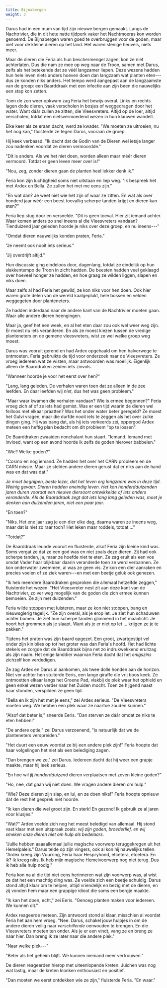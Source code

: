 ```yaml
---
title: Bijnabergen
weight: 3
---
```


Darus had in een mum van tijd zijn nieuwe bergen gemaakt. Langs de Nachtrivier, die in dit hete natte tijdperk vaker het Nachtmoeras kon worden genoemd. De Bijnabergen waren goed te overbruggen voor de goden, maar niet voor de kleine dieren op het land. Het waren stenige heuvels, niets meer.

Maar de dieren die Feria als hun beschermengel zagen, kon ze niet achterlaten. Dus die nam ze mee op weg naar de Troon, samen met Darus, zelfs als het betekende dat ze véél langzamer liepen. Deze wezens hadden hun hele leven niets anders hoeven doen dan langzaam wat planten eten---dus ze konden niks anders. Het tempo werd aangepast aan de langzaamste van de groep: een Baarddraak met een infectie aan zijn been die nauwelijks een stap kon zetten.

Toen de zon weer opkwam zag Feria het bewijs overal. Links en rechts lagen dode dieren, vaak verscholen in bosjes of weggedragen door het water. Want dáár zullen ze zitten, die Vleesvreters. Altijd op de loer, altijd verscholen, totdat een nietsvermoedend wezen in hun klauwen wandelt.

Elke keer als ze eraan dacht, werd ze kwader. "We moeten ze uitroeien, nu het nog kan," fluisterde ze tegen Darus, vooraan de groep. 

Hij keek verbaasd. "Ik dacht dat de Godin van de Dieren wel ietsje langer zou nadenken voordat ze dieren vermoordde."

"Dit is anders. Als we het niet doen, worden alleen maar méér dieren vermoord. Totdat er geen leven meer over is!"

"Nou, zeg, zonder dieren gaan de planten heel lekker denk ik."

Feria kon zijn luchtigheid soms niet uitstaan en liep weg. "Ik bespreek het met Ardex en Bella. Ze zullen het met me eens zijn."

"En wat dan? Je weet niet wie het zijn of waar ze zitten. En wat als over honderd jaar wéér een beest toevallig scherpe tanden krijgt en dieren kan eten?"

Feria liep stug door en versnelde. "Dit is geen toeval. Hier zit iemand achter. Waar komen anders zo snel ineens al die Vleesvreters vandaan? Tienduizend jaar geleden hoorde je niks over deze groep, en nu ineens---"

"Omdat dieren nauwelijks konden praten, Feria."

"Je neemt ook nooit iets serieus."

"Jij overdrijft altijd."

Hun discussie ging eindeloos door, dagenlang, totdat ze eindelijk op hun slakkentempo de Troon in zicht hadden. De beesten hadden veel geklaagd over hoeveel honger ze hadden, en hoe graag ze wilden liggen, slapen en niks doen. 

Maar zelfs al had Feria het gewild, ze kon niks voor hen doen. Ook hier waren grote delen van de wereld kaalgeplukt, hele bossen en velden weggegeten door planteneters. 

Ze hadden inderdaad naar de andere kant van de Nachtrivier moeten gaan. Waar alle andere dieren heengingen.

Maar ja, geef het een week, en al het eten daar zou ook wel weer weg zijn. Er moest _nu_ iets veranderen. En als ze moest kiezen tussen de vredige planteneters en de gemene vleesvreters, wist ze wel welke groep weg moest.

Darus was vooruit gerend en had Ardex opgehaald om hen halverwege te ontmoeten. Feria gebruikte de tijd voor onderzoek naar de Vleesvreters. Ze vroeg iedereen wat ze wisten, maar antwoorden was moeilijk. Eigenlijk alleen de Baarddraken zeiden iets zinvols.

"Wanneer hoorde je voor het eerst over hen?"

"Lang, lang geleden. De verhalen waren toen dat ze alleen in de zee leefden. En daar leefden wij _niet_, dus het was geen probleem."

"Maar waar kwamen die verhalen vandaan? Wie is ermee begonnen?" Feria vroeg zich af of ze iets had gemist. Was er een tijd waarin de dieren wel feilloos met elkaar praatten? Was het onder water beter geregeld? Ze moest het Gulvi vragen, maar die durfde nooit iets te zeggen als het over zulke dingen ging. Hij was bang dat, als hij iets verkeerds zei, oppergod Ardex meteen een heftig plan bedacht om dit probleem "op te lossen".

De Baarddraken zwaaiden nonchalant hun staart. "Iemand. Iemand met invloed, want op een avond hoorde ik zelfs de goden hierover babbelen."

"Wie? Welke goden?"

"Cosmo en nog iemand. Ze hadden het over het CARN probleem en de CARN missie. Maar ze stelden andere dieren gerust dat er niks aan de hand was en dat was dat."

_Je moet begrijpen, beste lezer, dat het leven erg langzaam was in deze tijd. Weinig gevaar. Dieren hadden oneindig leven. Het kon honderdduizenden jaren duren voordat een nieuwe diersoort ontwikkelde of iets anders veranderde. Als de Baarddraak zegt dat iets lang lang geleden was, moet je denken aan duizenden jaren, niet een paar jaar._

"En toen?"

"Niks. Het ene jaar zag je een dier elke dag, daarna waren ze ineens weg, maar dat is niet zo raar toch? Het leken maar roddels, totdat ..."

"Totdat?"

De Baarddraak leunde vooruit en fluisterde, alsof Feria zijn kleine kind was. Soms vergat ze dat ze een god was en niet zoals deze dieren. Zij had ook scherpe tanden, ja, maar ze hoefde niet te eten. Ze zag eruit als een vos omdat Vader haar blijkbaar daarin veranderde toen ze werd verbannen. Ze kon onderwater zwemmen, al was ze geen vis. Ze kon een dier aanraken en precies voelen of ze ziek waren---en met een beetje geluk ook genezen.

"Ik heb meerdere Baarddraken gesproken die allemaal hetzelfde zeggen," fluisterde het wezen. "Het Vleesvreter nest zit aan deze kant van de Nachtrivier, zo ver weg mogelijk van de goden die zich ermee kunnen bemoeien. Ze zijn met duizenden."

Feria wilde stoppen met luisteren, maar ze kon niet stoppen, bang en nieuwsgierig tegelijk. "Ze zijn overal, als je erop let. Je ziet hun schaduwen achter bomen. Je ziet hun scherpe tanden glimmend in het maanlicht. Je hoort het grommen als je slaapt. Want als je er niet op let ... krijgen ze je te pakken."

Tijdens het praten was zijn baard opgezet. Een groot, zwartgestipt vel onder zijn kin blies op tot het groter was dan Feria's hoofd. Het had lichte stekels en zorgde dat de Baarddraak bijna net zo indrukwekkend eruitzag als zijn naam. Het enige landdier waarvan Feria dacht dat het _enigszins_ zichzelf kon verdedigen.

Ze zag Ardex en Darus al aankomen, als twee dolle honden aan de horizon. Niet ver achter hen stuiterde Eeris, een lange giraffe die vrij boos keek. Ze ontmoetten elkaar langs het Groene Pad, vlakbij de plek waar het ophield en geen enkel wezen verder naar het Zuiden mocht. Toen ze hijgend naast haar stonden, verspilden ze geen tijd.

"Bella en ik zijn het met je eens," zei Ardex serieus. "De Vleesvreters moeten weg. We hebben een plek waar ze naartoe zouden kunnen."

"Alsof dat beter is," sneerde Eeris. "Dan sterven ze dáár omdat ze niks te eten hebben!"

"De andere optie," zei Darus verzoenend, "is natuurlijk dat we de planteneters verspreiden."

"Het duurt een eeuw voordat ze bij een andere plek zijn!" Feria hoopte dat haar volgelingen het niet als een belediging zagen.

"Dan brengen we ze," zei Darus. Iedereen dacht dat hij weer een grapje maakte, maar hij leek serieus.

"En hoe wil jij _honderdduizend_ dieren verplaatsen met zeven kleine goden?"

"Ho, nee, dat gaan wij niet doen. We vragen andere dieren om hulp."

"Wie? Deze dieren zijn slap, en lui, en ze doen niks!" Feria hoopte opnieuw dat de rest het gesprek niet hoorde.

"Ik ken dieren die wel groot zijn. En sterk! En gezond! Ik gebruik ze al jaren voor klusjes."

"Wat?" Ardex voelde zich nog het meest beledigd van allemaal. Hij stond vast klaar met een uitspraak zoals: _wij zijn goden, broederlief, en wij smeken onze dieren niet om hulp als bedelaars_.

"Jullie hebben aaaaallemaal jullie magische voorwerp teruggekregen uit het Hemelpaleis." Darus telde op zijn vingers, ook al kon hij nauwelijks tellen. "Ardex kreeg zijn Vuurring, Feria haar Hespryhond, etcetera, etcetera. En ik? Ik kreeg niks. Ik heb mijn magische Hemelvoorwerp nog niet terug. Dus ik heb alle hulp nodig."

Feria kon na al die tijd niet eens herinneren wat zijn voorwerp was, al wist ze dat het een machtig ding was. Ze voelde zich een beetje schuldig. Darus stond altijd klaar om te helpen, altijd vriendelijk en bezig met de dieren, en zij vonden hem maar een grappige idioot die soms een bergje maakte.

"Ik kan het doen, echt," zei Eeris. "Genoeg planten maken voor iedereen. We kunnen dit."

Ardex reageerde meteen. Zijn antwoord stond al klaar, misschien al voordat Feria het aan hem vroeg. "Nee. Darus, schakel jouw hulpjes in om de andere dieren veilig naar _verschillende_ oerwouden te brengen. En die Vleesvreters moeten ten onder. Als je er een vindt, vang ze en breng ze naar hier. Dan breng ik ze later naar die andere plek."

"Naar welke plek---"

"Beter als het geheim blijft. We kunnen niemand meer vertrouwen."

De dieren reageerden hierop met uiteenlopende kreten. Juichen was nog wat lastig, maar de kreten klonken enthousiast en positief.

"Dan moeten we eerst ontdekken wie ze zijn," fluisterde Feria. "En waar."